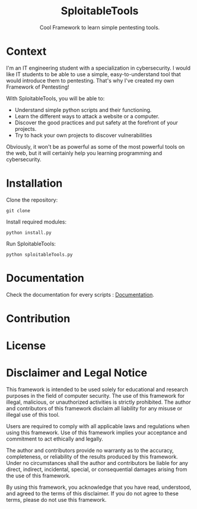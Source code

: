 <h1 align="center">SploitableTools</h1>
<p align="center">Cool Framework to learn simple pentesting tools.</p>

# Context

I'm an IT engineering student with a specialization in cybersecurity. I would like IT students to be able to use a simple, easy-to-understand tool that would introduce them to pentesting. That's why I've created my own Framework of Pentesting!

With SploitableTools, you will be able to:

- Understand simple python scripts and their functioning.
- Learn the different ways to attack a website or a computer.
- Discover the good practices and put safety at the forefront of your projects.
- Try to hack your own projects to discover vulnerabilities

Obviously, it won't be as powerful as some of the most powerful tools on the web, but it will certainly help you learning programming and cybersecurity.

# Installation

Clone the repository:

```
git clone
```

Install required modules:

```
python install.py
```

Run SploitableTools:

```
python sploitableTools.py
```

# Documentation

Check the documentation for every scripts : [Documentation](https://github.com/HugoDELCROIX/SploitableTools/scripts/DOCUMENTATION.md).

# Contribution

# License

# Disclaimer and Legal Notice

This framework is intended to be used solely for educational and research purposes in the field of computer security. The use of this framework for illegal, malicious, or unauthorized activities is strictly prohibited. The author and contributors of this framework disclaim all liability for any misuse or illegal use of this tool.

Users are required to comply with all applicable laws and regulations when using this framework. Use of this framework implies your acceptance and commitment to act ethically and legally.

The author and contributors provide no warranty as to the accuracy, completeness, or reliability of the results produced by this framework. Under no circumstances shall the author and contributors be liable for any direct, indirect, incidental, special, or consequential damages arising from the use of this framework.

By using this framework, you acknowledge that you have read, understood, and agreed to the terms of this disclaimer. If you do not agree to these terms, please do not use this framework.
